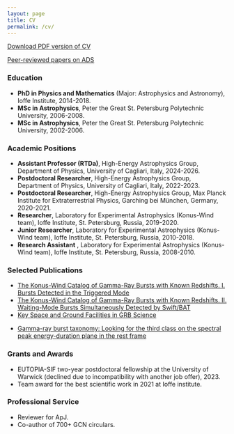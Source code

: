 ```yaml
---
layout: page
title: CV
permalink: /cv/
---
```


[Download PDF version of CV](/assets/docs/cv.pdf)

[Peer-reviewed papers on ADS](https://ui.adsabs.harvard.edu/public-libraries/Pkam8mgQQHuv1FsdqrzuBQ)

### Education
- **PhD in Physics and Mathematics** (Major: Astrophysics and Astronomy), Ioffe Institute, 2014-2018.
- **MSc in Astrophysics**, Peter the Great St. Petersburg Polytechnic University, 2006-2008.
- **MSc in Astrophysics**, Peter the Great St. Petersburg Polytechnic University, 2002-2006.

### Academic Positions
- **Assistant Professor (RTDa)**, High-Energy Astrophysics Group, Department of Physics, University of
Cagliari, Italy, 2024-2026.
- **Postdoctoral Researcher**, High-Energy Astrophysics Group, Department of Physics, University of
Cagliari, Italy, 2022-2023.
- **Postdoctoral Researcher**, High-Energy Astrophysics Group, Max Planck Institute for Extraterrestrial Physics, Garching bei München, Germany, 2020-2021.
- **Researcher**, Laboratory for Experimental Astrophysics (Konus-Wind team), Ioffe Institute, St. Petersburg, Russia, 2019-2020.
- **Junior Researcher**, Laboratory for Experimental Astrophysics (Konus-Wind team), Ioffe Institute, St. Petersburg, Russia, 2010-2018.
- **Research Assistant** , Laboratory for Experimental Astrophysics (Konus-Wind team), Ioffe Institute, St. Petersburg, Russia, 2008-2010.

### Selected Publications
- [The Konus-Wind Catalog of Gamma-Ray Bursts with Known Redshifts. I. Bursts Detected in the Triggered Mode](https://ui.adsabs.harvard.edu/abs/2017ApJ...850..161T/abstract)
- [The Konus-Wind Catalog of Gamma-Ray Bursts with Known Redshifts. II. Waiting-Mode Bursts Simultaneously Detected by Swift/BAT](https://ui.adsabs.harvard.edu/abs/2021ApJ...908...83T/abstract)
- [Key Space and Ground Facilities in GRB Science](https://ui.adsabs.harvard.edu/abs/2022Univ....8..373T/abstract)
<!-- - [A Concept of Assessment of LIV Tests with THESEUS Using the Gamma-Ray Bursts Detected by Fermi/GBM](https://ui.adsabs.harvard.edu/abs/2023Univ....9..359T/abstract) -->
- [Gamma-ray burst taxonomy: Looking for the third class on the spectral peak energy-duration plane in the rest frame](https://ui.adsabs.harvard.edu/abs/2025A%26A...698A.169T/abstract)

### Grants and Awards
- EUTOPIA-SIF two-year postdoctoral fellowship at the University of Warwick (declined due to incompatibility with another job offer), 2023.
- Team award for the best scientific work in 2021 at Ioffe institute.

### Professional Service
- Reviewer for ApJ.
- Co-author of 700+ GCN circulars.
<!-- - SOC for COSPAR 2026 -->
